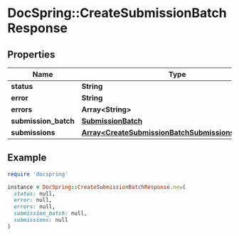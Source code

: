 # DocSpring::CreateSubmissionBatchResponse

## Properties

| Name | Type | Description | Notes |
| ---- | ---- | ----------- | ----- |
| **status** | **String** |  |  |
| **error** | **String** |  | [optional] |
| **errors** | **Array&lt;String&gt;** |  | [optional] |
| **submission_batch** | [**SubmissionBatch**](SubmissionBatch.md) |  |  |
| **submissions** | [**Array&lt;CreateSubmissionBatchSubmissionsResponse&gt;**](CreateSubmissionBatchSubmissionsResponse.md) |  |  |

## Example

```ruby
require 'docspring'

instance = DocSpring::CreateSubmissionBatchResponse.new(
  status: null,
  error: null,
  errors: null,
  submission_batch: null,
  submissions: null
)
```

